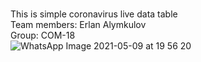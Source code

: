 # 
This is simple coronavirus live data table<br>
Team members: Erlan Alymkulov<br>
Group: COM-18<br>
![WhatsApp Image 2021-05-09 at 19 56 20](https://user-images.githubusercontent.com/55078504/117575518-ff3ae480-b103-11eb-9aba-3af8b0e3679d.jpeg)
